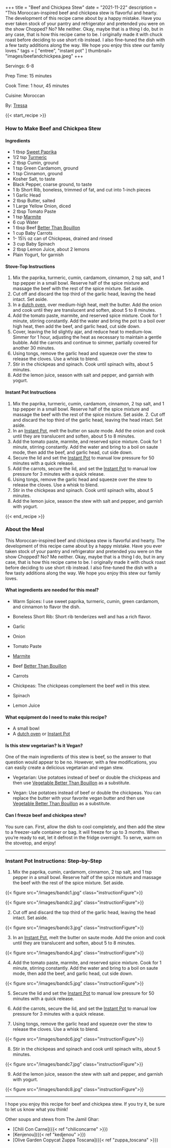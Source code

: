 +++
title = "Beef and Chickpea Stew"
date = "2021-11-22"
description = "This Moroccan-inspired beef and chickpea stew is flavorful and hearty. The development of this recipe came about by a happy mistake. Have you ever taken stock of your pantry and refrigerator and pretended you were on the show Chopped? No? Me neither. Okay, maybe that is a thing I do, but in any case, that is how this recipe came to be. I originally made it with chuck roast before deciding to use short rib instead. I also fine-tuned the dish with a few tasty additions along the way. We hope you enjoy this stew our family loves."
tags = [
    "entree",
    "instant pot"
]
thumbnail= "images/beefandchickpea.jpeg"
+++

Servings: 6-8 <!--more-->

Prep Time: 15 minutes 

Cook Time: 1 hour, 45 minutes 

Cuisine: Moroccan 

By: [Tressa](https://www.jamilghar.com/about/)

{{< start_recipe >}}

### How to Make Beef and Chickpea Stew 

#### Ingredients  

* 1 tbsp [Sweet Paprika](https://amzn.to/30GYLeZ)
* 1/2 tsp [Turmeric](https://amzn.to/3kXm5Qg)
* 2 tbsp Cumin, ground
* 1 tsp Green Cardamom, ground
* 1 tsp Cinnamon, ground
* Kosher Salt, to taste 
* Black Pepper, coarse ground, to taste
* 1 lb Short Rib, boneless, trimmed of fat, and cut into 1-inch pieces 
* 1 Garlic Head 
* 2 tbsp Butter, salted
* 1 Large Yellow Onion, diced 
* 2 tbsp Tomato Paste
* 1 tsp [Marmite](https://amzn.to/3cjVzes)
* 6 cup Water
* 1 tbsp Beef [Better Than Bouillon](https://amzn.to/3HERalr) 
* 1 cup Baby Carrots
* 1- 15½ oz can of Chickpeas, drained and rinsed
* 3 cup Baby Spinach
* 2 tbsp Lemon Juice, about 2 lemons 
* Plain Yogurt, for garnish
  
#### Stove-Top Instructions 

1. Mix the paprika, turmeric, cumin, cardamom, cinnamon, 2 tsp salt, and 1 tsp pepper in a small bowl. Reserve half of the spice mixture and massage the beef with the rest of the spice mixture. Set aside. 
2. Cut off and discard the top third of the garlic head, leaving the head intact. Set aside. 
3. In a [dutch oven](https://amzn.to/3DIlKbp), over medium-high heat, melt the butter. Add the onion and cook until they are translucent and soften, about 5 to 8 minutes. 
4. Add the tomato paste, marmite, and reserved spice mixture. Cook for 1 minute, stirring constantly. Add the water and bring the pot to a boil over high heat, then add the beef, and garlic head, cut side down. 
5. Cover, leaving the lid slightly ajar, and reduce heat to medium-low. Simmer for 1 hour, adjusting the heat as necessary to maintain a gentle bubble. Add the carrots and continue to simmer, partially covered for another 30 minutes. 
6. Using tongs, remove the garlic head and squeeze over the stew to release the cloves. Use a whisk to blend. 
7. Stir in the chickpeas and spinach. Cook until spinach wilts, about 5 minutes. 
8. Add the lemon juice, season with salt and pepper, and garnish with yogurt. 

#### Instant Pot Instructions 

1. Mix the paprika, turmeric, cumin, cardamom, cinnamon, 2 tsp salt, and 1 tsp pepper in a small bowl. Reserve half of the spice mixture and massage the beef with the rest of the spice mixture. Set aside.  2. Cut off and discard the top third of the garlic head, leaving the head intact. Set aside. 
2. In an [Instant Pot](https://amzn.to/3rRWIjZ), melt the butter on saute mode. Add the onion and cook until they are translucent and soften, about 5 to 8 minutes. 
3. Add the tomato paste, marmite, and reserved spice mixture. Cook for 1 minute, stirring constantly. Add the water and bring to a boil on saute mode, then add the beef, and garlic head, cut side down. 
4. Secure the lid and set the [Instant Pot](https://amzn.to/3rRWIjZ) to manual low pressure for 50 minutes with a quick release.  
5. Add the carrots, secure the lid, and set the [Instant Pot](https://amzn.to/3rRWIjZ) to manual low pressure for 3 minutes with a quick release. 
6. Using tongs, remove the garlic head and squeeze over the stew to release the cloves. Use a whisk to blend. 
7. Stir in the chickpeas and spinach. Cook until spinach wilts, about 5 minutes. 
8. Add the lemon juice, season the stew with salt and pepper, and garnish with yogurt. 

{{< end_recipe >}}

### About the Meal 

This Moroccan-inspired beef and chickpea stew is flavorful and hearty. The development of this recipe came about by a happy mistake. Have you ever taken stock of your pantry and refrigerator and pretended you were on the show Chopped? No? Me neither. Okay, maybe that is a thing I do, but in any case, that is how this recipe came to be. I originally made it with chuck roast before deciding to use short rib instead. I also fine-tuned the dish with a few tasty additions along the way. We hope you enjoy this stew our family loves.
 
#### What ingredients are needed for this meal?

* Warm Spices: I use sweet paprika, turmeric, cumin, green cardamom, and cinnamon to flavor the dish. 

* Boneless Short Rib: Short rib tenderizes well and has a rich flavor. 

* Garlic 

* Onion 

* Tomato Paste 

* [Marmite](https://amzn.to/3cjVzes) 

* Beef [Better Than Bouillon](https://amzn.to/3HERalr) 

* Carrots 

* Chickpeas: The chickpeas complement the beef well in this stew. 

* Spinach 

* Lemon Juice 

#### What equipment do I need to make this recipe?

* A small bowl 
* A [dutch oven](https://amzn.to/38xuVO8) or [Instant Pot](https://amzn.to/3rRWIjZ)

#### Is this stew vegetarian? Is it Vegan?

One of the main ingredients of this stew is beef, so the answer to that question would appear to be no. However, with a few modifications, you can easily create a delicious vegetarian and vegan stew. 

* Vegetarian: Use potatoes instead of beef or double the chickpeas and then use [Vegetable Better Than Bouillon](https://amzn.to/3nHa7vJ) as a substitute.

* Vegan: Use potatoes instead of beef or double the chickpeas. You can replace the butter with your favorite vegan butter and then use [Vegetable Better Than Bouillon](https://amzn.to/3nHa7vJ) as a substitute. 

#### Can I freeze beef and chickpea stew? 

You sure can. First, allow the dish to cool completely, and then add the stew to a freezer-safe container or bag. It will freeze for up to 3 months. When you’re ready to eat, let it defrost in the fridge overnight. To serve, warm on the stovetop, and enjoy! 

----

### Instant Pot Instructions: Step-by-Step 

1. Mix the paprika, cumin, cardamom, cinnamon, 2 tsp salt, and 1 tsp pepper in a small bowl. Reserve half of the spice mixture and massage the beef with the rest of the spice mixture. Set aside.

{{< figure src="/images/bandc1.jpg" class="instructionFigure">}}

{{< figure src="/images/bandc2.jpg" class="instructionFigure">}}

2. Cut off and discard the top third of the garlic head, leaving the head intact. Set aside. 

{{< figure src="/images/bandc3.jpg" class="instructionFigure">}}

3. In an [Instant Pot](https://amzn.to/3rRWIjZ), melt the butter on saute mode. Add the onion and cook until they are translucent and soften, about 5 to 8 minutes. 

{{< figure src="/images/bandc4.jpg" class="instructionFigure">}}

4. Add the tomato paste, marmite, and reserved spice mixture. Cook for 1 minute, stirring constantly. Add the water and bring to a boil on saute mode, then add the beef, and garlic head, cut side down.  

{{< figure src="/images/bandc5.jpg" class="instructionFigure">}}

5. Secure the lid and set the [Instant Pot](https://amzn.to/3rRWIjZ) to manual low pressure for 50 minutes with a quick release. 

6. Add the carrots, secure the lid, and set the [Instant Pot](https://amzn.to/3rRWIjZ) to manual low pressure for 3 minutes with a quick release. 

7. Using tongs, remove the garlic head and squeeze over the stew to release the cloves. Use a whisk to blend. 

{{< figure src="/images/bandc6.jpg" class="instructionFigure">}}

8. Stir in the chickpeas and spinach and cook until spinach wilts, about 5 minutes. 

{{< figure src="/images/bandc7.jpg" class="instructionFigure">}}

9. Add the lemon juice, season the stew with salt and pepper, and garnish with yogurt. 

{{< figure src="/images/bandc8.jpg" class="instructionFigure">}}

----

I hope you enjoy this recipe for beef and chickpea stew. If you try it, be sure to let us know what you think!

Other soups and stews from The Jamil Ghar:
* [Chili Con Carne]({{< ref "chiliconcarne" >}})
* [Kenjenou]({{< ref "kedjenou" >}})
* [Olive Garden Copycat Zuppa Toscana]({{< ref "zuppa_toscana" >}})  
